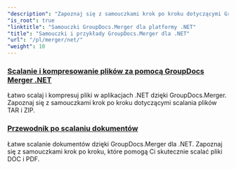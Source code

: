 ```yaml
---
"description": "Zapoznaj się z samouczkami krok po kroku dotyczącymi GroupDocs.Merger dla platformy .NET, aby bezproblemowo scalać, dzielić, zmieniać kolejność i zarządzać dokumentami. Opanuj manipulację dokumentami dzięki szczegółowym przykładom i poradom ekspertów."
"is_root": true
"linktitle": "Samouczki GroupDocs.Merger dla platformy .NET"
"title": "Samouczki i przykłady GroupDocs.Merger dla .NET"
"url": "/pl/merger/net/"
"weight": 10
---
```


### [Scalanie i kompresowanie plików za pomocą GroupDocs Merger .NET](./merge-and-compress-files/)
Łatwo scalaj i kompresuj pliki w aplikacjach .NET dzięki GroupDocs.Merger. Zapoznaj się z samouczkami krok po kroku dotyczącymi scalania plików TAR i ZIP.
### [Przewodnik po scalaniu dokumentów](./guide-to-document-merging/)
Łatwe scalanie dokumentów dzięki GroupDocs.Merger dla .NET. Zapoznaj się z samouczkami krok po kroku, które pomogą Ci skutecznie scalać pliki DOC i PDF.